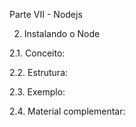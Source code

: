 Parte VII - Nodejs

2. Instalando o Node

2.1. Conceito:

2.2. Estrutura:

2.3. Exemplo:

2.4. Material complementar:
